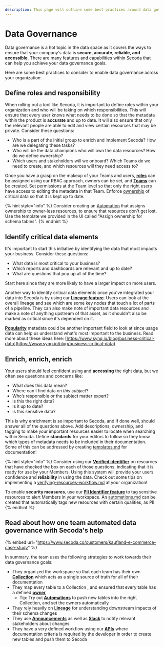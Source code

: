 ```yaml
---
description: This page will outline some best practices around data governance
---
```


# Data Governance

Data governance is a hot topic in the data space as it covers the ways to ensure that your company's data is **secure, accurate, reliable, and accessible**. There are many features and capabilities within Secoda that can help you achieve your data governance goals.&#x20;

Here are some best practices to consider to enable data governance across your organization:

## Define roles and responsibility

When rolling out a tool like Secoda, it is important to define roles within your organization and who will be taking on which responsibilities. This will ensure that every user knows what needs to be done so that the metadata within the product is **accurate** and up to date. It will also ensure that only the relevant people are able to edit and view certain resources that may be private. Consider these questions:

* Who is a part of the initial group to enrich and implement Secoda? How are we delegating these tasks?
* Who will be the data champions who will own the data resources? How do we define ownership?&#x20;
* Which users and stakeholders will we onboard? Which Teams do we need to create, and which resources will they need access to?

Once you have a grasp on the makeup of your Teams and users, [**roles**](../user-management/roles/) can be assigned using our RBAC approach, owners can be set, and [**Teams**](../user-management/teams.md) can be created. [Set permissions at the Team level](../user-management/teams.md#editing-member-settings) so that only the right users have access to editing the metadata in that Team. Enforce [ownership](../resource-and-metadata-management/assigning-owners.md) of critical data so that it is kept up to date.

{% hint style="info" %}
Consider creating an [Automation](../features/automations.md) that assigns ownership to owner-less resources, to ensure that resources don't get lost. Use the template we provided in the UI called "Assign ownership for schema tables".
{% endhint %}

## Identify critical data elements

It's important to start this initiative by identifying the data that most impacts your business. Consider these questions:

* What data is most critical to your business?
* Which reports and dashboards are relevant and up to date?
* What are questions that pop up all of the time?

Start here since they are more likely to have a larger impact on more users.&#x20;

Another way to identify critical data elements once you've integrated your data into Secoda is by using our [**Lineage feature**](../features/data-lineage.md). Users can look at the overall lineage and see which are some key nodes that touch a lot of parts of a pipeline. They can also make note of important data resources and make a note of anything upstream of that asset, as it shouldn't also be marked as critical since it's dependent on it.&#x20;

[**Popularity**](../features/popularity.md) metadata could be another important field to look at since usage data can help us understand what's most important to the business. Read more about these ideas here: [https://www.synq.io/blog/business-critical-data](https://www.synq.io/blog/business-critical-data).

## Enrich, enrich, enrich

Your users should feel confident using and **accessing** the right data, but we often see questions and concerns like:&#x20;

* What does this data mean?
* Where can I find data on _this subject_?&#x20;
* Who’s responsible or the subject matter expert?
* Is this the right data?
* Is it up to date?
* Is this sensitive data?

This is why enrichment is so important to Secoda, and if done well, should answer all of the questions above. Add descriptions, ownership, and tagging to make your important resources easier to locate when searching within Secoda. Define **standards** for your editors to follow so they know which types of metadata needs to be included in their documentation. Some of this can be addressed by creating [templates.md](../resource-and-metadata-management/add-documentation/templates.md "mention") for documentation!

{% hint style="info" %}
Consider using our [**Verified identifier**](verifying-resources-workflow.md) on resources that have checked the box on each of those questions, indicating that it is ready for use by your Members. Using this system will provide your users confidence and **reliability** in using the data. Check out some tips on implementing a [verifying-resources-workflow.md](verifying-resources-workflow.md "mention") at your organization!



To enable **security measures**, use our [**PII Identifier feature**](../resource-and-metadata-management/tags/auto-pii-tagging.md) to tag sensitive resources to alert Members in your workspace. An  [automations.md](../features/automations.md "mention") can be created that automatically tags new resources with certain qualities, as PII.
{% endhint %}

## Read about how one team automated data governance with Secoda's help

{% embed url="https://www.secoda.co/customers/kaufland-e-commerce-case-study" %}

In summary, the team uses the following strategies to work towards their data governance goals:

* They organized the workspace so that each team has their own [**Collection**](../features/collections-1.md) which acts as a single source of truth for all of their documentation
* They map every table to a Collection , and ensured that every table has a defined [**owner**](../resource-and-metadata-management/assigning-owners.md)
  * Tip: Try out [**Automations**](../features/automations.md) to push new tables into the right Collection, and set the owners automatically
* They rely heavily on [**Lineage**](../features/data-lineage.md) for understanding downstream impacts of their schema changes
* They use [**Announcements**](../features/announcements.md) as well as [**Slack**](../integrations/productivity-tools/slack-connection/slack-user-guide.md) to notify relevant stakeholders about changes
* They have a very defined workflow using our [**APIs**](../secoda-api.md) where documentation criteria is required by the developer in order to create new tables and push them to Secoda
